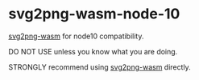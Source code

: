 # svg2png-wasm-node-10

[svg2png-wasm](https://github.com/ssssota/svg2png-wasm) for node10 compatibility.

DO NOT USE unless you know what you are doing.

STRONGLY recommend using [svg2png-wasm](https://github.com/ssssota/svg2png-wasm) directly.